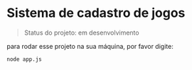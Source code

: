 <h1>Sistema de cadastro de jogos</h1>

> Status do projeto: em desenvolvimento

para rodar esse projeto na sua máquina, por favor digite:

```
node app.js
```
